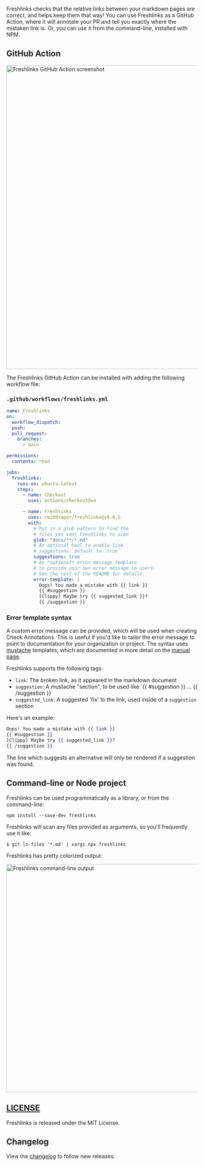 Freshlinks checks that the relative links between your markdown pages are correct, and helps keep them that way! You can use Freshlinks as a GitHub Action, where it will annotate your PR and tell you exactly where the mistaken link is. Or, you can use it from the command-line, installed with NPM.

## GitHub Action

<img src="img/freshlinks-github-action-screenshot.png" alt="Freshlinks GitHub Action screenshot" width="800"/>

The Freshlinks GitHub Action can be installed with adding the following workflow file:

### `.github/workflows/freshlinks.yml`

```yml
name: Freshlinks
on:
  workflow_dispatch:
  push:
  pull_request:
    branches:
      - main

permissions:
  contents: read

jobs:
  freshlinks:
    runs-on: ubuntu-latest
    steps:
      - name: Checkout
        uses: actions/checkout@v4

      - name: Freshlinks
        uses: reiddraper/freshlinks@v0.0.5
        with:
          # Put in a glob pattern to find the
          # files you want Freshlinks to scan
          glob: "docs/**/*.md"
          # An optional bool to enable link
          # suggestions: default to `true`
          suggestions: true
          # An *optional* error message template
          # to provide your own error message to users.
          # See the rest of the README for details
          error-template: |
            Oops! You made a mistake with {{ link }}
            {{ #suggestion }}
            [Clippy] Maybe try {{ suggested_link }}?
            {{ /suggestion }}
```

### Error template syntax

A custom error message can be provided, which will be used when creating Check Annotations. This is useful if you'd like to tailor the error message to point to documentation for your organization or project.
The syntax uses [mustache](https://mustache.github.io/) templates, which are documented in more detail on the [manual page](https://mustache.github.io/mustache.5.html).

Freshlinks supports the following tags:

- `link`: The broken link, as it appeared in the markdown document
- `suggestion`: A mustache "section", to be used like `{{ #suggestion }} ... {{ /suggestion }}
- `suggested_link`: A suggested 'fix' to the link, used inside of a `suggestion` section

Here's an example:

```mustache
Oops! You made a mistake with {{ link }}
{{ #suggestion }}
[Clippy] Maybe try {{ suggested_link }}?
{{ /suggestion }}
```

The line which suggests an alternative will only be rendered if a suggestion was found.

## Command-line or Node project

Freshlinks can be used programmatically as a library, or from the command-line:

```shell
npm install --save-dev freshlinks
```

Freshlinks will scan any files provided as arguments, so you'll frequently use it like:

```
$ git ls-files '*.md' | xargs npx freshlinks
```

Freshlinks has pretty colorized output:

<img src="img/freshlinks-cli-output.png" alt="Freshlinks command-line output" width="600"/>

## [LICENSE](LICENSE)

Freshlinks is released under the MIT License.

## Changelog

View the [changelog](CHANGELOG.md) to follow new releases.
